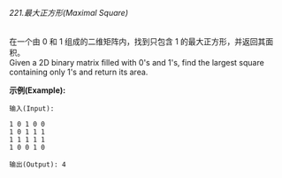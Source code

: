 ###### 221.最大正方形(Maximal Square)

在一个由 0 和 1 组成的二维矩阵内，找到只包含 1 的最大正方形，并返回其面积。<br/>
Given a 2D binary matrix filled with 0's and 1's, find the largest square containing only 1's and return its area.

**示例(Example):**

```
输入(Input):

1 0 1 0 0
1 0 1 1 1
1 1 1 1 1
1 0 0 1 0

输出(Output): 4
```

